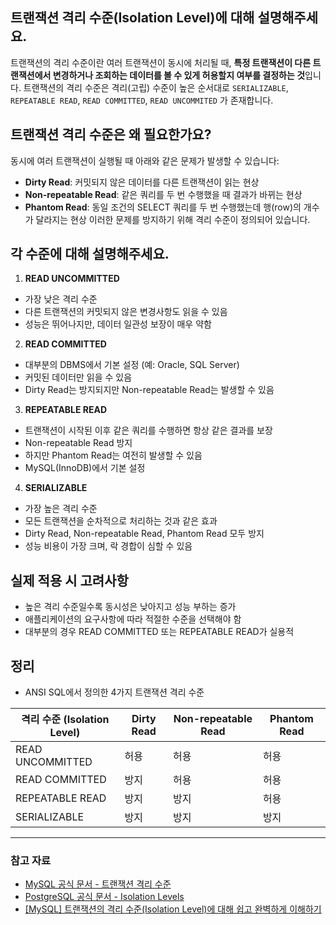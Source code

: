 ## 트랜잭션 격리 수준(Isolation Level)에 대해 설명해주세요.
트랜잭션의 격리 수준이란 여러 트랜잭션이 동시에 처리될 때, **특정 트랜잭션이 다른 트랜잭션에서 변경하거나 조회하는 데이터를 볼 수 있게 허용할지 여부를 결정하는 것**입니다. 
트랜잭션의 격리 수준은 격리(고립) 수준이 높은 순서대로 `SERIALIZABLE`, `REPEATABLE READ`, `READ COMMITTED`, `READ UNCOMMITED` 가 존재합니다.

## 트랜잭션 격리 수준은 왜 필요한가요?
동시에 여러 트랜잭션이 실행될 때 아래와 같은 문제가 발생할 수 있습니다:

- **Dirty Read**: 커밋되지 않은 데이터를 다른 트랜잭션이 읽는 현상
- **Non-repeatable Read**: 같은 쿼리를 두 번 수행했을 때 결과가 바뀌는 현상
- **Phantom Read**: 동일 조건의 SELECT 쿼리를 두 번 수행했는데 행(row)의 개수가 달라지는 현상
이러한 문제를 방지하기 위해 격리 수준이 정의되어 있습니다.

## 각 수준에 대해 설명해주세요.
1. **READ UNCOMMITTED**
- 가장 낮은 격리 수준
- 다른 트랜잭션의 커밋되지 않은 변경사항도 읽을 수 있음
- 성능은 뛰어나지만, 데이터 일관성 보장이 매우 약함

2. **READ COMMITTED**
- 대부분의 DBMS에서 기본 설정 (예: Oracle, SQL Server)
- 커밋된 데이터만 읽을 수 있음
- Dirty Read는 방지되지만 Non-repeatable Read는 발생할 수 있음

3. **REPEATABLE READ**
- 트랜잭션이 시작된 이후 같은 쿼리를 수행하면 항상 같은 결과를 보장
- Non-repeatable Read 방지
- 하지만 Phantom Read는 여전히 발생할 수 있음
- MySQL(InnoDB)에서 기본 설정

4. **SERIALIZABLE**
- 가장 높은 격리 수준
- 모든 트랜잭션을 순차적으로 처리하는 것과 같은 효과
- Dirty Read, Non-repeatable Read, Phantom Read 모두 방지
- 성능 비용이 가장 크며, 락 경합이 심할 수 있음

## 실제 적용 시 고려사항
- 높은 격리 수준일수록 동시성은 낮아지고 성능 부하는 증가
- 애플리케이션의 요구사항에 따라 적절한 수준을 선택해야 함
- 대부분의 경우 READ COMMITTED 또는 REPEATABLE READ가 실용적

## 정리
- ANSI SQL에서 정의한 4가지 트랜잭션 격리 수준

| 격리 수준 (Isolation Level) | Dirty Read | Non-repeatable Read | Phantom Read |
|-----------------------------|------------|----------------------|---------------|
| READ UNCOMMITTED            | 허용       | 허용                 | 허용          |
| READ COMMITTED              | 방지       | 허용                 | 허용          |
| REPEATABLE READ             | 방지       | 방지                 | 허용          |
| SERIALIZABLE                | 방지       | 방지                 | 방지          |

---
### 참고 자료
- [MySQL 공식 문서 - 트랜잭션 격리 수준](https://dev.mysql.com/doc/refman/8.0/en/innodb-transaction-isolation-levels.html)
- [PostgreSQL 공식 문서 - Isolation Levels](https://www.postgresql.org/docs/current/transaction-iso.html)
- [[MySQL] 트랜잭션의 격리 수준(Isolation Level)에 대해 쉽고 완벽하게 이해하기](https://mangkyu.tistory.com/299)

